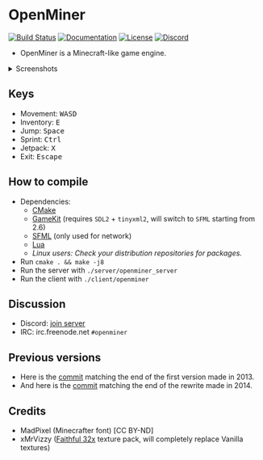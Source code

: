 # OpenMiner

[![Build Status](https://travis-ci.com/Quent42340/OpenMiner.svg?branch=master)](https://travis-ci.com/Quent42340/OpenMiner)
[![Documentation](https://codedocs.xyz/Quent42340/OpenMiner.svg)](https://codedocs.xyz/Quent42340/OpenMiner/)
[![License](https://img.shields.io/badge/license-LGPLv2.1%2B-blue.svg)](https://www.gnu.org/licenses/old-licenses/lgpl-2.1.en.html)
[![Discord](https://img.shields.io/discord/527527086756200458.svg?style=popout)](https://discord.gg/eN8k8wt)

- OpenMiner is a Minecraft-like game engine.

<details>
 <summary>Screenshots</summary>

 ![](screenshot1.png?raw=true)
 ![](screenshot2.png?raw=true)
 ![](screenshot3.png?raw=true)

</details>

## Keys

- Movement: <kbd>W</kbd><kbd>A</kbd><kbd>S</kbd><kbd>D</kbd>
- Inventory: <kbd>E</kbd>
- Jump: <kbd>Space</kbd>
- Sprint: <kbd>Ctrl</kbd>
- Jetpack: <kbd>X</kbd>
- Exit: <kbd>Escape</kbd>

## How to compile

- Dependencies:
    - [CMake](http://www.cmake.org/download/)
    - [GameKit](http://github.com/Quent42340/GameKit) (requires `SDL2` + `tinyxml2`, will switch to `SFML` starting from 2.6)
    - [SFML](https://www.sfml-dev.org/) (only used for network)
    - [Lua](http://www.lua.org)
    - _Linux users: Check your distribution repositories for packages._
- Run `cmake . && make -j8`
- Run the server with `./server/openminer_server`
- Run the client with `./client/openminer`

## Discussion

- Discord: [join server](https://discord.gg/eN8k8wt)
- IRC: irc.freenode.net `#openminer`

## Previous versions

- Here is the [commit](https://github.com/Quent42340/OpenMiner/tree/8eba845421efff6ce941f8550ff79e6364970fd5) matching the end of the first version made in 2013.
- And here is the [commit](https://github.com/Quent42340/OpenMiner/tree/58c23a7e66404dab94e51998a179dc370c89ea06) matching the end of the rewrite made in 2014.

## Credits

- MadPixel (Minecrafter font) [CC BY-ND]
- xMrVizzy ([Faithful 32x](https://www.curseforge.com/minecraft/texture-packs/faithful-32x) texture pack, will completely replace Vanilla textures)

